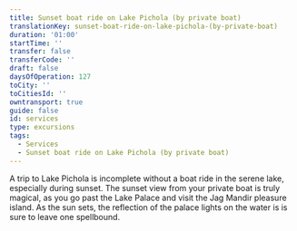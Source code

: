 ```yaml
---
title: Sunset boat ride on Lake Pichola (by private boat)
translationKey: sunset-boat-ride-on-lake-pichola-(by-private-boat)
duration: '01:00'
startTime: ''
transfer: false
transferCode: ''
draft: false
daysOfOperation: 127
toCity: ''
toCitiesId: ''
owntransport: true
guide: false
id: services
type: excursions
tags:
  - Services
  - Sunset boat ride on Lake Pichola (by private boat)
---
```

A trip to Lake Pichola is incomplete without a boat ride in the serene lake, especially during sunset. The sunset view from your private boat is truly magical, as you go past the Lake Palace and visit the Jag Mandir pleasure island. As the sun sets, the reflection of the palace lights on the water is is sure to leave one spellbound.